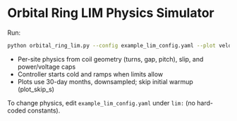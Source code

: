 # Orbital Ring LIM Physics Simulator

Run:
```bash
python orbital_ring_lim.py --config example_lim_config.yaml --plot velocities,tension,weight --verbose --explain
```

- Per-site physics from coil geometry (turns, gap, pitch), slip, and power/voltage caps
- Controller starts cold and ramps when limits allow
- Plots use 30-day months, downsampled; skip initial warmup (plot_skip_s)

To change physics, edit `example_lim_config.yaml` under `lim:` (no hard-coded constants).
